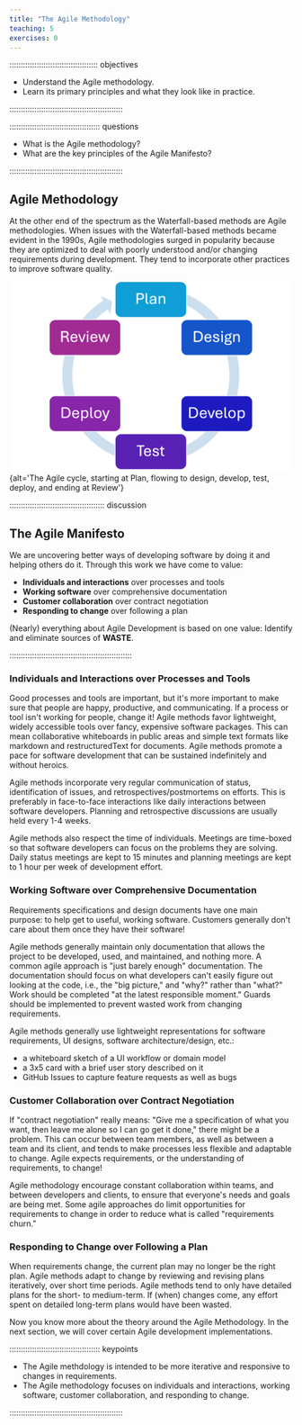 ```yaml
---
title: "The Agile Methodology"
teaching: 5
exercises: 0
---
```


::::::::::::::::::::::::::::::::::::::: objectives

- Understand the Agile methodology.
- Learn its primary principles and what they look like in practice.

::::::::::::::::::::::::::::::::::::::::::::::::::

:::::::::::::::::::::::::::::::::::::::: questions

- What is the Agile methodology?
- What are the key principles of the Agile Manifesto?

::::::::::::::::::::::::::::::::::::::::::::::::::

## Agile Methodology

At the other end of the spectrum as the Waterfall-based methods are Agile methodologies.
When issues with the Waterfall-based methods became evident in the 1990s, Agile
methodologies surged in popularity because they are optimized to deal with poorly
understood and/or changing requirements during development.
They tend to incorporate other practices to improve software quality.

![](fig/agile-cycle.png){alt='The Agile cycle, starting at Plan, flowing to design, develop, test, deploy, and ending at Review'}

::::::::::::::::::::::::::::::::::::::::::  discussion

## The Agile Manifesto

We are uncovering better ways of developing software by doing it and helping others do it.
Through this work we have come to value:

- **Individuals and interactions** over processes and tools
- **Working software** over comprehensive documentation
- **Customer collaboration** over contract negotiation
- **Responding to change** over following a plan

(Nearly) everything about Agile Development is based on one value:
Identify and eliminate sources of **WASTE**.

::::::::::::::::::::::::::::::::::::::::::::::::::::::


### Individuals and Interactions over Processes and Tools

Good processes and tools are important, but it's more important to make
sure that people are happy, productive, and communicating.
If a process or tool isn't working for people, change it!
Agile methods favor lightweight, widely accessible tools over fancy, expensive software packages.
This can mean collaborative whiteboards in public areas and simple text formats
like markdown and restructuredText for documents.
Agile methods promote a pace for software development that can be
sustained indefinitely and without heroics.

Agile methods incorporate very regular communication of status, identification of
issues, and retrospectives/postmortems on efforts.
This is preferably in face-to-face interactions like daily interactions between
software developers.
Planning and retrospective discussions are usually held every 1-4 weeks.

Agile methods also respect the time of individuals.
Meetings are time-boxed so that software developers can focus on the problems they are solving.
Daily status meetings are kept to 15 minutes and planning meetings are kept to 1
hour per week of development effort.

### Working Software over Comprehensive Documentation

Requirements specifications and design documents have one main purpose:  to
help get to useful, working software.
Customers generally don't care about them once they have their software!

Agile methods generally maintain only documentation that allows the project to
be developed, used, and maintained, and nothing more.
A common agile approach is "just barely enough" documentation.
The documentation should focus on what developers can't easily figure out looking
at the code, i.e., the "big picture," and "why?" rather than "what?"
Work should be completed "at the latest responsible moment."
Guards should be implemented to prevent wasted work from changing requirements.

Agile methods generally use lightweight representations for software requirements,
UI designs, software architecture/design, etc.:

- a whiteboard sketch of a UI workflow or domain model
- a 3x5 card with a brief user story described on it
- GitHub Issues to capture feature requests as well as bugs

### Customer Collaboration over Contract Negotiation

If "contract negotiation" really means:  "Give me a specification of what you
want, then leave me alone so I can go get it done," there might be a problem.
This can occur between team members, as well as between a team and its client,
and tends to make processes less flexible and adaptable to change.
Agile expects requirements, or the understanding of requirements, to change!

Agile methodology encourage constant collaboration within teams, and between
developers and clients, to ensure that everyone's needs and goals are being met.
Some agile approaches do limit opportunities for requirements to change in order
to reduce what is called "requirements churn."

### Responding to Change over Following a Plan

When requirements change, the current plan may no longer be the right plan.
Agile methods adapt to change by reviewing and revising plans iteratively, over short time periods.
Agile methods tend to only have detailed plans for the short- to medium-term.
If (when) changes come, any effort spent on detailed long-term plans would have been wasted.


Now you know more about the theory around the Agile Methodology.
In the next section, we will cover certain Agile development implementations.

:::::::::::::::::::::::::::::::::::::::: keypoints

- The Agile methdology is intended to be more iterative and responsive to changes in requirements.
- The Agile methodology focuses on individuals and interactions, working software, customer collaboration, and responding to change.

::::::::::::::::::::::::::::::::::::::::::::::::::
